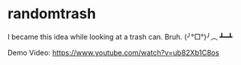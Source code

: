 # randomtrash
I became this idea while looking at a trash can. Bruh.  (╯°□°)╯︵ ┻━┻

Demo Video: https://www.youtube.com/watch?v=ub82Xb1C8os
